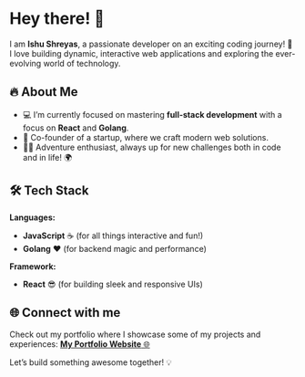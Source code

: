 # Hey there! 👋
I am **Ishu Shreyas**, a passionate developer on an exciting coding journey! 🚀 I love building dynamic, interactive web applications and exploring the ever-evolving world of technology. 

## 🔥 About Me
- 💻 I’m currently focused on mastering **full-stack development** with a focus on **React** and **Golang**.
- 🚀 Co-founder of a startup, where we craft modern web solutions. 
- 🧗‍♂️ Adventure enthusiast, always up for new challenges both in code and in life! 🌍

## 🛠️ Tech Stack
**Languages:**
- **JavaScript** ☕ (for all things interactive and fun!)
- **Golang** ❤️ (for backend magic and performance)

**Framework:**
- **React** 😎 (for building sleek and responsive UIs)

## 🌐 Connect with me
Check out my portfolio where I showcase some of my projects and experiences:
[**My Portfolio Website** 🌐](https://ishushreyas.vercel.app/)

Let’s build something awesome together! 💡
